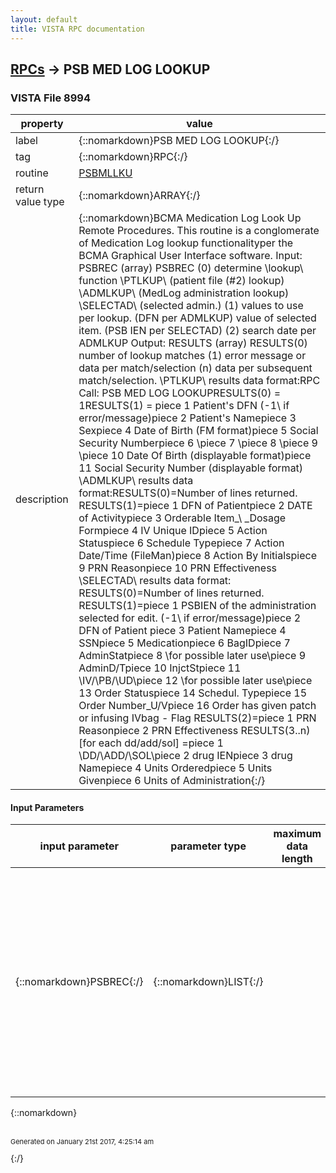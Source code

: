 ```yaml
---
layout: default
title: VISTA RPC documentation
---
```




## [RPCs](TableOfContent.md) &#8594; PSB MED LOG LOOKUP 



### VISTA File 8994 


 property | value 
--- | --- 
 label | {::nomarkdown}PSB MED LOG LOOKUP{:/}
 tag | {::nomarkdown}RPC{:/}
 routine | [PSBMLLKU](http://code.osehra.org/dox/Routine_PSBMLLKU_source.html)
 return value type | {::nomarkdown}ARRAY{:/}
 description | {::nomarkdown}BCMA Medication Log Look Up Remote Procedures. This routine is a conglomerate of  Medication Log lookup functionalityper the BCMA Graphical User Interface software. Input:  PSBREC (array)        PSBREC (0)     determine  \lookup\ function                       \PTLKUP\ (patient file (#2) lookup)                      \ADMLKUP\ (MedLog administration lookup)                      \SELECTAD\ (selected admin.)               (1)     values to use per lookup. (DFN per ADMLKUP)                       value of selected item. (PSB IEN per SELECTAD)               (2)     search date per ADMLKUP    Output: RESULTS (array)        RESULTS(0)    number of lookup matches               (1)    error message or data per match/selection               (n)    data per subsequent match/selection. \PTLKUP\ results data format:RPC Call: PSB MED LOG LOOKUPRESULTS(0) = 1RESULTS(1) = piece 1         Patient's DFN               (\-1\ if error/message)piece 2         Patient's Namepiece 3         Sexpiece 4         Date of Birth (FM format)piece 5         Social Security Numberpiece 6         \\piece 7         \\piece 8         \\piece 9         \\piece 10        Date Of Birth (displayable format)piece 11        Social Security Number (displayable format)   \ADMLKUP\ results data format:RESULTS(0)=Number of lines returned. RESULTS(1)=piece 1         DFN of Patientpiece 2         DATE of Activitypiece 3         Orderable Item_\ \_Dosage Formpiece 4         IV Unique IDpiece 5         Action Statuspiece 6         Schedule Typepiece 7         Action Date/Time (FileMan)piece 8         Action By Initialspiece 9         PRN Reasonpiece 10        PRN Effectiveness   \SELECTAD\ results data format: RESULTS(0)=Number of lines returned. RESULTS(1)=piece 1         PSBIEN of the administration selected for edit. (\-1\ if error/message)piece 2         DFN of Patient                                piece 3         Patient Namepiece 4         SSNpiece 5         Medicationpiece 6         BagIDpiece 7         AdminStatpiece 8         \for possible later use\piece 9         AdminD/Tpiece 10        InjctStpiece 11        \IV\/\PB\/\UD\piece 12        \for possible later use\piece 13        Order Statuspiece 14        Schedul. Typepiece 15        Order Number_U/Vpiece 16        Order has given patch or infusing IVbag - Flag RESULTS(2)=piece 1         PRN Reasonpiece 2         PRN Effectiveness RESULTS(3..n) [for each dd/add/sol] =piece 1         \DD\/\ADD\/\SOL\piece 2         drug IENpiece 3         drug Namepiece 4         Units Orderedpiece 5         Units Givenpiece 6         Units of Administration{:/}

#### Input Parameters

| input parameter | parameter type | maximum data length | required | description | 
| --- | --- | --- | --- | --- | 
| {::nomarkdown}PSBREC{:/} | {::nomarkdown}LIST{:/} |  | {::nomarkdown}true{:/} | {::nomarkdown}PSBREC  (array)(0)     determines  \lookup\ function         \PTLKUP\  (patient file (#2) lookup)        \ADMLKUP\  (administration lookup)        \SELECTAD\ (process selected administration. (1)     values to use for the lookup.  (DFN for the ADMLKUP)        \SELECTAD\ must present the PSBIEN value        of the user-chosen administration.(2)     search date for ADMLKUP{:/} | 

{::nomarkdown} <br/><br/><p style="font-size: 11px">Generated on January 21st 2017, 4:25:14 am</p>{:/}